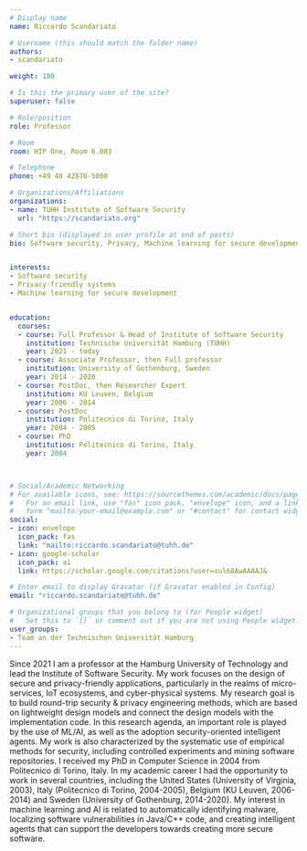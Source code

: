 ```yaml
---
# Display name
name: Riccardo Scandariato

# Username (this should match the folder name)
authors:
- scandariato

weight: 180

# Is this the primary user of the site?
superuser: false

# Role/position
role: Professor

# Room
room: HIP One, Room 6.003

# Telephone
phone: +49 40 42878-5000

# Organizations/Affiliations
organizations:
- name: TUHH Institute of Software Security
  url: "https://scandariato.org"

# Short bio (displayed in user profile at end of posts)
bio: Software security, Privacy, Machine learning for secure development


interests:
- Software security
- Privacy-friendly systems
- Machine learning for secure development


education:
  courses:
  - course: Full Professor & Head of Institute of Software Security
    institution: Technische Universität Hamburg (TUHH)
    year: 2021 - today
  - course: Associate Professor, then Full professor
    institution: University of Gothenburg, Sweden
    year: 2014 - 2020
  - course: PostDoc, then Researcher Expert
    institution: KU Leuven, Belgium
    year: 2006 - 2014
  - course: PostDoc
    institution: Politecnico di Torino, Italy
    year: 2004 - 2005
  - course: PhD
    institution: Politecnico di Torino, Italy
    year: 2004



# Social/Academic Networking
# For available icons, see: https://sourcethemes.com/academic/docs/page-builder/#icons
#   For an email link, use "fas" icon pack, "envelope" icon, and a link in the
#   form "mailto:your-email@example.com" or "#contact" for contact widget.
social:
- icon: envelope
  icon_pack: fas
  link: "mailto:riccardo.scandariato@tuhh.de"
- icon: google-scholar
  icon_pack: ai
  link: https://scholar.google.com/citations?user=xul68AwAAAAJ&

# Enter email to display Gravatar (if Gravatar enabled in Config)
email: "riccardo.scandariato@tuhh.de"

# Organizational groups that you belong to (for People widget)
#   Set this to `[]` or comment out if you are not using People widget.
user_groups:
- Team an der Technischen Universität Hamburg
---
```


Since 2021 I am a professor at the Hamburg University of Technology and lead the Institute of Software Security.
My work focuses on the design of secure and privacy-friendly applications, particularly in the realms of micro-services, IoT ecosystems, and cyber-physical systems.
My research goal is to build round-trip security & privacy engineering methods, which are based on lightweight design models and connect the design models with the implementation code. In this research agenda, an important role is played by the use of ML/AI, as well as the adoption security-oriented intelligent agents. My work is also characterized by the systematic use of empirical methods for security, including controlled experiments and mining software repositories.
I received my PhD in Computer Science in 2004 from Politecnico di Torino, Italy. In my academic career I had the opportunity to work in several countries, including the United States (University of Virginia, 2003), Italy (Politecnico di Torino, 2004-2005), Belgium (KU Leuven, 2006-2014) and Sweden (University of Gothenburg, 2014-2020).
My interest in machine learning and AI is related to automatically identifying malware, localizing software vulnerabilities in Java/C++ code, and creating intelligent agents that can support the developers towards creating more secure software.
